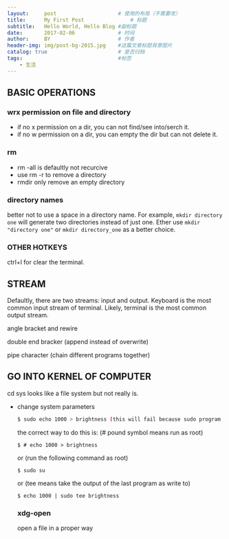 ```yaml
---
layout:     post   				    # 使用的布局（不需要改）
title:      My First Post 				# 标题 
subtitle:   Hello World, Hello Blog #副标题
date:       2017-02-06 				# 时间
author:     BY 						# 作者
header-img: img/post-bg-2015.jpg 	#这篇文章标题背景图片
catalog: true 						# 是否归档
tags:								#标签
    - 生活
---
```


## BASIC OPERATIONS
### wrx permission on file and directory
- if no x permission on a dir, you can not find/see into/serch it.
- if no w permission on a dir, you can empty the dir but can not delete it.

### rm
- rm -all is defaultly not recurcive
- use rm -r to remove a directory
- rmdir only remove an empty directory

### directory names
better not to use a space in a directory name. For example, `mkdir directory one` will generate two directories instead of just one. 
Ether use `mkdir "directory one"` or `mkdir directory_one` as a better choice.

### OTHER HOTKEYS
ctrl+l for clear the terminal.

## STREAM
Defaultly, there are two streams: input and output. Keyboard is the most common input stream of terminal.
Likely, terminal is the most common output stream.

angle bracket and rewire

double end bracker (append instead of overwrite)

pipe character (chain different programs together)


## GO INTO KERNEL OF COMPUTER
cd sys
looks like a file system but not really is.

- change system parameters
  ```sh
  $ sudo echo 1000 > brightness (this will fail because sudo program does not know about how to open brightness)
  ```
  the correct way to do this is: (# pound symbol means run as root)
  ```
  $ # echo 1000 > brightness 
  ```

  or (run the following command as root)
  ```
  $ sudo su
  ```  
  
  or (tee means take the output of the last program as write to)
  ```
  $ echo 1000 | sudo tee brightness
  ```    
  
  ### xdg-open
  open a file in a proper way
